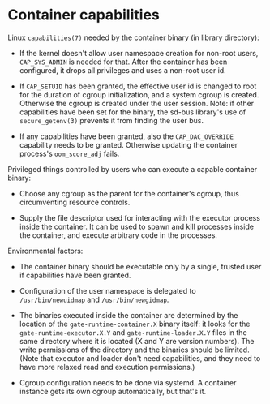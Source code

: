 # Container capabilities

Linux `capabilities(7)` needed by the container binary (in library directory):

  - If the kernel doesn't allow user namespace creation for non-root users,
    `CAP_SYS_ADMIN` is needed for that.  After the container has been
    configured, it drops all privileges and uses a non-root user id.

  - If `CAP_SETUID` has been granted, the effective user id is changed to root
    for the duration of cgroup initialization, and a system cgroup is created.
    Otherwise the cgroup is created under the user session.  Note: if other
    capabilities have been set for the binary, the sd-bus library's use of
    `secure_getenv(3)` prevents it from finding the user bus.

  - If any capabilities have been granted, also the `CAP_DAC_OVERRIDE`
    capability needs to be granted.  Otherwise updating the container process's
    `oom_score_adj` fails.


Privileged things controlled by users who can execute a capable container
binary:

  - Choose any cgroup as the parent for the container's cgroup, thus
    circumventing resource controls.

  - Supply the file descriptor used for interacting with the executor process
    inside the container.  It can be used to spawn and kill processes inside
    the container, and execute arbitrary code in the processes.


Environmental factors:

  - The container binary should be executable only by a single, trusted user if
    capabilities have been granted.

  - Configuration of the user namespace is delegated to `/usr/bin/newuidmap`
    and `/usr/bin/newgidmap`.

  - The binaries executed inside the container are determined by the location
    of the `gate-runtime-container.X` binary itself: it looks for the
    `gate-runtime-executor.X.Y` and `gate-runtime-loader.X.Y` files in the same
    directory where it is located (X and Y are version numbers).  The write
    permissions of the directory and the binaries should be limited.  (Note
    that executor and loader don't need capabilities, and they need to have
    more relaxed read and execution permissions.)

  - Cgroup configuration needs to be done via systemd.  A container instance
    gets its own cgroup automatically, but that's it.

